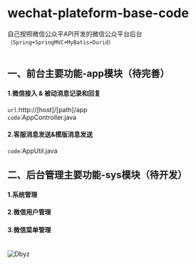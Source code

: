 wechat-plateform-base-code
====
自己按照微信公众平API开发的微信公众平台后台`（Spring+SpringMVC+MyBatis+Durid）`<br><br>
## 一、前台主要功能-app模块（待完善）
#### 1.微信接入 & 被动消息记录和回复
`url`:http://[host]/[path]/app
<br>
`code`:AppController.java
#### 2.客服消息发送&模版消息发送
`code`:AppUtil.java
<br>
## 二、后台管理主要功能-sys模块（待开发）
#### 1.系统管理
#### 2.微信用户管理
#### 3.微信菜单管理<br><br>
![Dbyz](https://avatars2.githubusercontent.com/u/6849536?v=3&s=64 "Dbyz")
